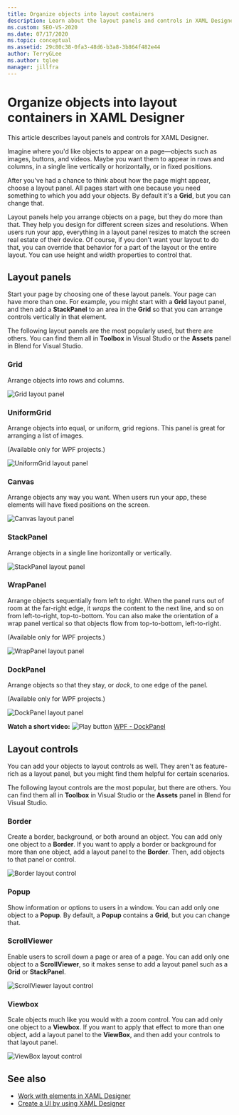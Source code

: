 ```yaml
---
title: Organize objects into layout containers
description: Learn about the layout panels and controls in XAML Designer that are used for arranging objects on a page, such as Grid, Canvas, Border, and Viewbox.
ms.custom: SEO-VS-2020
ms.date: 07/17/2020
ms.topic: conceptual
ms.assetid: 29c80c38-0fa3-48d6-b3a8-3b864f482e44
author: TerryGLee
ms.author: tglee
manager: jillfra
---
```

# Organize objects into layout containers in XAML Designer

This article describes layout panels and controls for XAML Designer.

Imagine where you'd like objects to appear on a page&mdash;objects such as images, buttons, and videos. Maybe you want them to appear in rows and columns, in a single line vertically or horizontally, or in fixed positions.

After you've had a chance to think about how the page might appear, choose a layout panel. All pages start with one because you need something to which you add your objects. By default it's a **Grid**, but you can change that.

Layout panels help you arrange objects on a page, but they do more than that. They help you design for different screen sizes and resolutions. When users run your app, everything in a layout panel resizes to match the screen real estate of their device. Of course, if you don't want your layout to do that, you can override that behavior for a part of the layout or the entire layout. You can use height and width properties to control that.

## Layout panels

Start your page by choosing one of these layout panels. Your page can have more than one. For example, you might start with a **Grid** layout panel, and then add a **StackPanel** to an area in the **Grid** so that you can arrange controls vertically in that element.

The following layout panels are the most popularly used, but there are others. You can find them all in **Toolbox** in Visual Studio or the **Assets** panel in Blend for Visual Studio.

### Grid

Arrange objects into rows and columns.

![Grid layout panel](../designers/media/98b234b2-ac3b-441f-9136-98375fee87b7.png)

### UniformGrid

Arrange objects into equal, or uniform, grid regions. This panel is great for arranging a list of images.

(Available only for WPF projects.)

![UniformGrid layout panel](../designers/media/928b9284-a7e8-4678-875a-656b80b78076.png)

### Canvas

Arrange objects any way you want. When users run your app, these elements will have fixed positions on the screen.

![Canvas layout panel](../designers/media/e1ae27f0-3a57-454e-b580-877dcea8836d.png)

### StackPanel

Arrange objects in a single line horizontally or vertically.

![StackPanel layout panel](../designers/media/a85a7b57-b0a8-495e-b985-f0291e41d093.png)

### WrapPanel

Arrange objects sequentially from left to right. When the panel runs out of room at the far-right edge, it *wraps* the content to the next line, and so on from left-to-right, top-to-bottom. You can also make the orientation of a wrap panel vertical so that objects flow from top-to-bottom, left-to-right.

(Available only for WPF projects.)

![WrapPanel layout panel](../designers/media/b1c415fb-9a32-4a18-aa0b-308fca994ac9.png)

### DockPanel

Arrange objects so that they stay, or *dock*, to one edge of the panel.

(Available only for WPF projects.)

![DockPanel layout panel](../designers/media/72d46b58-9a49-4dd5-8af7-6843c0440226.png)

**Watch a short video:** ![Play button](../designers/media/bldadminconsoleinitialconfigicon.PNG) [WPF - DockPanel](https://www.youtube.com/watch?v=EBH_OIM-zPo)

## Layout controls

You can add your objects to layout controls as well. They aren't as feature-rich as a layout panel, but you might find them helpful for certain scenarios.

The following layout controls are the most popular, but there are others. You can find them all in **Toolbox** in Visual Studio or the **Assets** panel in Blend for Visual Studio.

### Border

Create a border, background, or both around an object. You can add only one object to a **Border**. If you want to apply a border or background for more than one object, add a layout panel to the **Border**. Then, add objects to that panel or control.

![Border layout control](../designers/media/e761238b-99fd-43c5-bbc4-57538b8289ff.png)

### Popup

Show information or options to users in a window. You can add only one object to a **Popup**. By default, a **Popup** contains a **Grid**, but you can change that.

### ScrollViewer

Enable users to scroll down a page or area of a page. You can add only one object to a **ScrollViewer**, so it makes sense to add a layout panel such as a **Grid** or **StackPanel**.

![ScrollViewer layout control](../designers/media/06b326d4-f23d-41a6-b26b-e1aff37572a7.png)

### Viewbox

Scale objects much like you would with a zoom control. You can add only one object to a **Viewbox**. If you want to apply that effect to more than one object, add a layout panel to the **ViewBox**, and then add your controls to that layout panel.

![ViewBox layout control](../designers/media/f5b13c66-d918-4141-8a16-bd8f8628687a.png)

## See also

- [Work with elements in XAML Designer](../xaml-tools/working-with-elements-in-xaml-designer.md)
- [Create a UI by using XAML Designer](../xaml-tools/creating-a-ui-by-using-xaml-designer-in-visual-studio.md)

